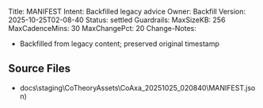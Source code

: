 Title: MANIFEST
Intent: Backfilled legacy advice
Owner: Backfill
Version: 2025-10-25T02-08-40
Status: settled
Guardrails:
  MaxSizeKB: 256
  MaxCadenceMins: 30
  MaxChangePct: 20
Change-Notes:
  - Backfilled from legacy content; preserved original timestamp

## Source Files
- docs\staging\CoTheoryAssets\CoAxa_20251025_020840\MANIFEST.json)
